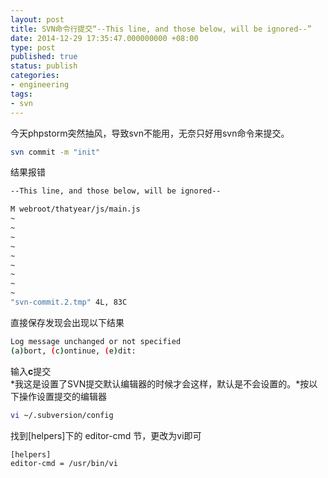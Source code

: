 ```yaml
---
layout: post
title: SVN命令行提交“--This line, and those below, will be ignored--”
date: 2014-12-29 17:35:47.000000000 +08:00
type: post
published: true
status: publish
categories:
- engineering
tags:
- svn
---
```

今天phpstorm突然抽风，导致svn不能用，无奈只好用svn命令来提交。

```bash
svn commit -m "init"
```

结果报错

```bash
--This line, and those below, will be ignored--

M webroot/thatyear/js/main.js
~ 
~ 
~ 
~ 
~ 
~ 
~ 
~ 
~ 
"svn-commit.2.tmp" 4L, 83C
```

直接保存发现会出现以下结果

```bash
Log message unchanged or not specified
(a)bort, (c)ontinue, (e)dit:
```

输入**c**提交   
*我这是设置了SVN提交默认编辑器的时候才会这样，默认是不会设置的。*按以下操作设置提交的编辑器   

```bash
vi ~/.subversion/config 
```

找到[helpers]下的 editor-cmd 节，更改为vi即可   

```bash
[helpers]
editor-cmd = /usr/bin/vi
```